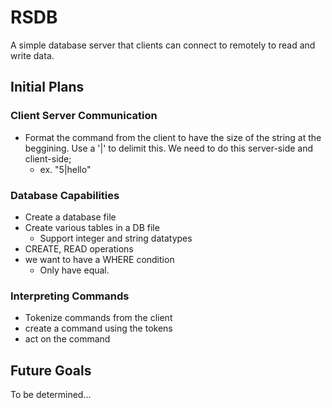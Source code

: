 # RSDB
A simple database server that clients can connect to remotely to read and write data.

## Initial Plans
### Client Server Communication 
- Format the command from the client to have the size of the string at the beggining. Use a '|' to delimit this. We need to do this server-side and client-side;
  - ex. "5|hello"
### Database Capabilities
- Create a database file
- Create various tables in a DB file
  - Support integer and string datatypes
- CREATE, READ operations
- we want to have a WHERE condition
  - Only have equal.
### Interpreting Commands
- Tokenize commands from the client
- create a command using the tokens
- act on the command

## Future Goals
To be determined...
